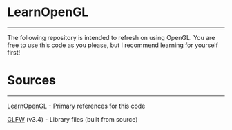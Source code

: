 # LearnOpenGL

---

<p>
The following repository is intended to refresh on using OpenGL. You are free to use this code as you please, but I 
recommend learning for yourself first!
</p>

# Sources

---
[LearnOpenGL](https://learnopengl.com) - Primary references for this code

[GLFW](https://www.glfw.org/) (v3.4) - Library files (built from source)